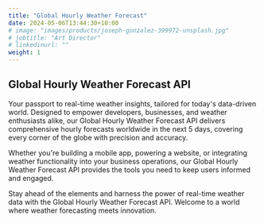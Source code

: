 ```yaml
---
title: "Global Hourly Weather Forecast"
date: 2024-05-06T13:44:30+10:00
# image: "images/products/joseph-gonzalez-399972-unsplash.jpg"
# jobtitle: "Art Director"
# linkedinurl: ""
weight: 1
---
```


## Global Hourly Weather Forecast API

Your passport to real-time weather insights, tailored for today's data-driven world. Designed to empower developers, businesses, and weather enthusiasts alike, our Global Hourly Weather Forecast API delivers comprehensive hourly forecasts worldwide in the next 5 days, covering every corner of the globe with precision and accuracy.

Whether you're building a mobile app, powering a website, or integrating weather functionality into your business operations, our Global Hourly Weather Forecast API provides the tools you need to keep users informed and engaged.

Stay ahead of the elements and harness the power of real-time weather data with the Global Hourly Weather Forecast API. Welcome to a world where weather forecasting meets innovation.
